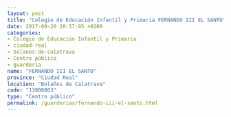 ```yaml
---
layout: post
title: "Colegio de Educación Infantil y Primaria FERNANDO III EL SANTO"
date: 2017-09-20 20:57:05 +0200
categories:
- Colegio de Educación Infantil y Primaria
- ciudad-real
- bolanos-de-calatrava
- Centro público
- guarderia
name: "FERNANDO III EL SANTO"
province: "Ciudad Real"
location: "Bolaños de Calatrava"
code: "13000803"
type: "Centro público"
permalink: /guarderias/fernando-iii-el-santo.html
---
```

